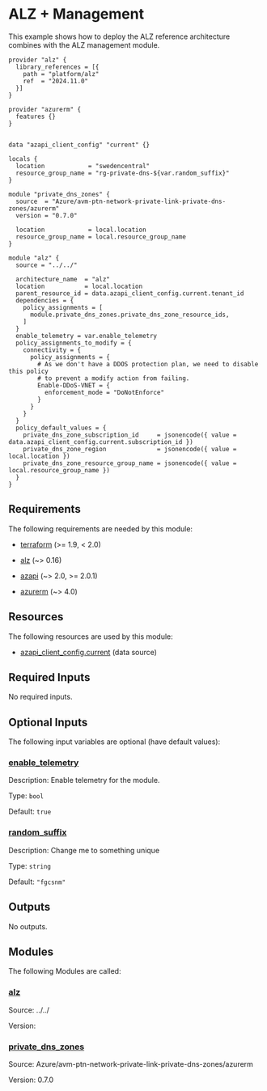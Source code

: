 <!-- BEGIN_TF_DOCS -->
<!-- Code generated by terraform-docs. DO NOT EDIT. -->
# ALZ + Management

This example shows how to deploy the ALZ reference architecture combines with the ALZ management module.

```hcl
provider "alz" {
  library_references = [{
    path = "platform/alz"
    ref  = "2024.11.0"
  }]
}

provider "azurerm" {
  features {}
}


data "azapi_client_config" "current" {}

locals {
  location            = "swedencentral"
  resource_group_name = "rg-private-dns-${var.random_suffix}"
}

module "private_dns_zones" {
  source  = "Azure/avm-ptn-network-private-link-private-dns-zones/azurerm"
  version = "0.7.0"

  location            = local.location
  resource_group_name = local.resource_group_name
}

module "alz" {
  source = "../../"

  architecture_name  = "alz"
  location           = local.location
  parent_resource_id = data.azapi_client_config.current.tenant_id
  dependencies = {
    policy_assignments = [
      module.private_dns_zones.private_dns_zone_resource_ids,
    ]
  }
  enable_telemetry = var.enable_telemetry
  policy_assignments_to_modify = {
    connectivity = {
      policy_assignments = {
        # As we don't have a DDOS protection plan, we need to disable this policy
        # to prevent a modify action from failing.
        Enable-DDoS-VNET = {
          enforcement_mode = "DoNotEnforce"
        }
      }
    }
  }
  policy_default_values = {
    private_dns_zone_subscription_id     = jsonencode({ value = data.azapi_client_config.current.subscription_id })
    private_dns_zone_region              = jsonencode({ value = local.location })
    private_dns_zone_resource_group_name = jsonencode({ value = local.resource_group_name })
  }
}
```

<!-- markdownlint-disable MD033 -->
## Requirements

The following requirements are needed by this module:

- <a name="requirement_terraform"></a> [terraform](#requirement\_terraform) (>= 1.9, < 2.0)

- <a name="requirement_alz"></a> [alz](#requirement\_alz) (~> 0.16)

- <a name="requirement_azapi"></a> [azapi](#requirement\_azapi) (~> 2.0, >= 2.0.1)

- <a name="requirement_azurerm"></a> [azurerm](#requirement\_azurerm) (~> 4.0)

## Resources

The following resources are used by this module:

- [azapi_client_config.current](https://registry.terraform.io/providers/Azure/azapi/latest/docs/data-sources/client_config) (data source)

<!-- markdownlint-disable MD013 -->
## Required Inputs

No required inputs.

## Optional Inputs

The following input variables are optional (have default values):

### <a name="input_enable_telemetry"></a> [enable\_telemetry](#input\_enable\_telemetry)

Description: Enable telemetry for the module.

Type: `bool`

Default: `true`

### <a name="input_random_suffix"></a> [random\_suffix](#input\_random\_suffix)

Description: Change me to something unique

Type: `string`

Default: `"fgcsnm"`

## Outputs

No outputs.

## Modules

The following Modules are called:

### <a name="module_alz"></a> [alz](#module\_alz)

Source: ../../

Version:

### <a name="module_private_dns_zones"></a> [private\_dns\_zones](#module\_private\_dns\_zones)

Source: Azure/avm-ptn-network-private-link-private-dns-zones/azurerm

Version: 0.7.0

<!-- END_TF_DOCS -->